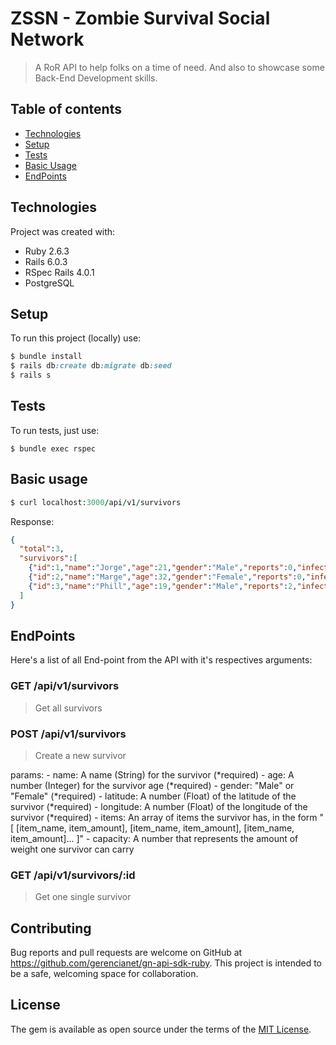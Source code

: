 # ZSSN - Zombie Survival Social Network

> A RoR API to help folks on a time of need. And also to showcase some Back-End Development skills.

## Table of contents
* [Technologies](#technologies)
* [Setup](#setup)
* [Tests](#tests)
* [Basic Usage](#basic-usage)
* [EndPoints](#endpoints)
	
## Technologies
Project was created with:
* Ruby 2.6.3
* Rails 6.0.3
* RSpec Rails 4.0.1
* PostgreSQL

## Setup
To run this project (locally) use:

``` ruby
$ bundle install
$ rails db:create db:migrate db:seed
$ rails s
```


## Tests
To run tests, just use:
```
$ bundle exec rspec
```
## Basic usage

```ruby
$ curl localhost:3000/api/v1/survivors
```
Response:
```json
{
  "total":3,
  "survivors":[
    {"id":1,"name":"Jorge","age":21,"gender":"Male","reports":0,"infected":false},
    {"id":2,"name":"Marge","age":32,"gender":"Female","reports":0,"infected":false},
    {"id":3,"name":"Phill","age":19,"gender":"Male","reports":2,"infected":false}
  ]
}
```
## EndPoints
Here's a list of all End-point from the API with it's respectives arguments:

### GET /api/v1/survivors
  > Get all survivors
  
### POST	/api/v1/survivors
  > Create a new survivor
  
  params:
    - name: A name (String) for the survivor (*required)
    - age: A number (Integer) for the survivor age (*required)
    - gender: "Male" or "Female" (*required)
    - latitude: A number (Float) of the latitude of the survivor (*required)
    - longitude: A number (Float) of the longitude of the survivor (*required)
    - items: An array of items the survivor has, in the form "[ [item_name, item_amount], [item_name, item_amount], [item_name, item_amount]... ]"
    - capacity: A number that represents the amount of weight one survivor can carry

### GET	/api/v1/survivors/:id
  > Get one single survivor
  
  
## Contributing

Bug reports and pull requests are welcome on GitHub at https://github.com/gerencianet/gn-api-sdk-ruby. This project is intended to be a safe, welcoming space for collaboration.

## License

The gem is available as open source under the terms of the [MIT License](LICENSE).
